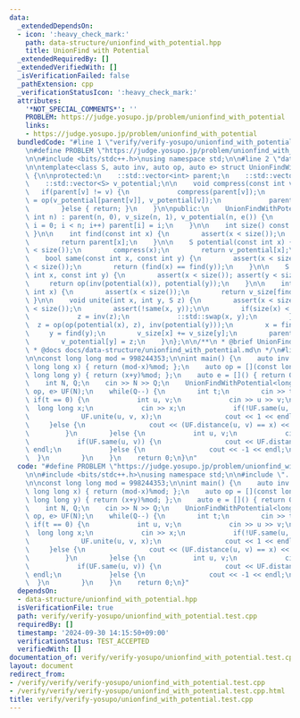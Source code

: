 ```yaml
---
data:
  _extendedDependsOn:
  - icon: ':heavy_check_mark:'
    path: data-structure/unionfind_with_potential.hpp
    title: UnionFind with Potential
  _extendedRequiredBy: []
  _extendedVerifiedWith: []
  _isVerificationFailed: false
  _pathExtension: cpp
  _verificationStatusIcon: ':heavy_check_mark:'
  attributes:
    '*NOT_SPECIAL_COMMENTS*': ''
    PROBLEM: https://judge.yosupo.jp/problem/unionfind_with_potential
    links:
    - https://judge.yosupo.jp/problem/unionfind_with_potential
  bundledCode: "#line 1 \"verify/verify-yosupo/unionfind_with_potential.test.cpp\"\
    \n#define PROBLEM \"https://judge.yosupo.jp/problem/unionfind_with_potential\"\
    \n\n#include <bits/stdc++.h>\nusing namespace std;\n\n#line 2 \"data-structure/unionfind_with_potential.hpp\"\
    \n\ntemplate<class S, auto inv, auto op, auto e> struct UnionFindWithPotential\
    \ {\n\nprotected:\n    ::std::vector<int> parent;\n    ::std::vector<int> v_size;\n\
    \    ::std::vector<S> v_potential;\n\n    void compress(const int v) {\n     \
    \   if(parent[v] != v) {\n            compress(parent[v]);\n            v_potential[v]\
    \ = op(v_potential[parent[v]], v_potential[v]);\n            parent[v] = parent[parent[v]];\n\
    \        }else { return; }\n    }\n\npublic:\n    UnionFindWithPotential(const\
    \ int n) : parent(n, 0), v_size(n, 1), v_potential(n, e()) {\n        for(int\
    \ i = 0; i < n; i++) parent[i] = i;\n    }\n\n    int size() const { return ::std::size(parent);\
    \ }\n\n    int find(const int x) {\n        assert(x < size());\n        compress(x);\n\
    \        return parent[x];\n    }\n\n    S potential(const int x) {\n        assert(x\
    \ < size());\n        compress(x);\n        return v_potential[x];\n    }\n\n\
    \    bool same(const int x, const int y) {\n        assert(x < size()); assert(y\
    \ < size());\n        return (find(x) == find(y));\n    }\n\n    S distance(const\
    \ int x, const int y) {\n        assert(x < size()); assert(y < size());\n   \
    \     return op(inv(potential(x)), potential(y));\n    }\n\n    int size(const\
    \ int x) {\n        assert(x < size());\n        return v_size[find(x)];\n   \
    \ }\n\n    void unite(int x, int y, S z) {\n        assert(x < size()); assert(y\
    \ < size());\n        assert(!same(x, y));\n\n        if(size(x) < size(y)) {\n\
    \            z = inv(z);\n            ::std::swap(x, y);\n        }\n\n      \
    \  z = op(op(potential(x), z), inv(potential(y)));\n        x = find(x);\n   \
    \     y = find(y);\n        v_size[x] += v_size[y];\n        parent[y] = x;\n\
    \        v_potential[y] = z;\n    }\n};\n\n/**\n * @brief UnionFind with Potential\n\
    \ * @docs docs/data-structure/unionfind_with_potential.md\n */\n#line 7 \"verify/verify-yosupo/unionfind_with_potential.test.cpp\"\
    \n\nconst long long mod = 998244353;\n\nint main() {\n    auto inv = [](const\
    \ long long x) { return (mod-x)%mod; };\n    auto op = [](const long long x, const\
    \ long long y) { return (x+y)%mod; };\n    auto e = []() { return 0LL; };\n\n\
    \    int N, Q;\n    cin >> N >> Q;\n    UnionFindWithPotential<long long, inv,\
    \ op, e> UF(N);\n    while(Q--) {\n        int t;\n        cin >> t;\n       \
    \ if(t == 0) {\n            int u, v;\n            cin >> u >> v;\n          \
    \  long long x;\n            cin >> x;\n            if(!UF.same(u, v)) {\n   \
    \             UF.unite(u, v, x);\n                cout << 1 << endl;\n       \
    \     }else {\n                cout << (UF.distance(u, v) == x) << endl;\n   \
    \         }\n        }else {\n            int u, v;\n            cin >> u >> v;\n\
    \            if(UF.same(u, v)) {\n                cout << UF.distance(u, v) <<\
    \ endl;\n            }else {\n                cout << -1 << endl;\n          \
    \  }\n        }\n    }\n    return 0;\n}\n"
  code: "#define PROBLEM \"https://judge.yosupo.jp/problem/unionfind_with_potential\"\
    \n\n#include <bits/stdc++.h>\nusing namespace std;\n\n#include \"../../data-structure/unionfind_with_potential.hpp\"\
    \n\nconst long long mod = 998244353;\n\nint main() {\n    auto inv = [](const\
    \ long long x) { return (mod-x)%mod; };\n    auto op = [](const long long x, const\
    \ long long y) { return (x+y)%mod; };\n    auto e = []() { return 0LL; };\n\n\
    \    int N, Q;\n    cin >> N >> Q;\n    UnionFindWithPotential<long long, inv,\
    \ op, e> UF(N);\n    while(Q--) {\n        int t;\n        cin >> t;\n       \
    \ if(t == 0) {\n            int u, v;\n            cin >> u >> v;\n          \
    \  long long x;\n            cin >> x;\n            if(!UF.same(u, v)) {\n   \
    \             UF.unite(u, v, x);\n                cout << 1 << endl;\n       \
    \     }else {\n                cout << (UF.distance(u, v) == x) << endl;\n   \
    \         }\n        }else {\n            int u, v;\n            cin >> u >> v;\n\
    \            if(UF.same(u, v)) {\n                cout << UF.distance(u, v) <<\
    \ endl;\n            }else {\n                cout << -1 << endl;\n          \
    \  }\n        }\n    }\n    return 0;\n}"
  dependsOn:
  - data-structure/unionfind_with_potential.hpp
  isVerificationFile: true
  path: verify/verify-yosupo/unionfind_with_potential.test.cpp
  requiredBy: []
  timestamp: '2024-09-30 14:15:50+09:00'
  verificationStatus: TEST_ACCEPTED
  verifiedWith: []
documentation_of: verify/verify-yosupo/unionfind_with_potential.test.cpp
layout: document
redirect_from:
- /verify/verify/verify-yosupo/unionfind_with_potential.test.cpp
- /verify/verify/verify-yosupo/unionfind_with_potential.test.cpp.html
title: verify/verify-yosupo/unionfind_with_potential.test.cpp
---
```

